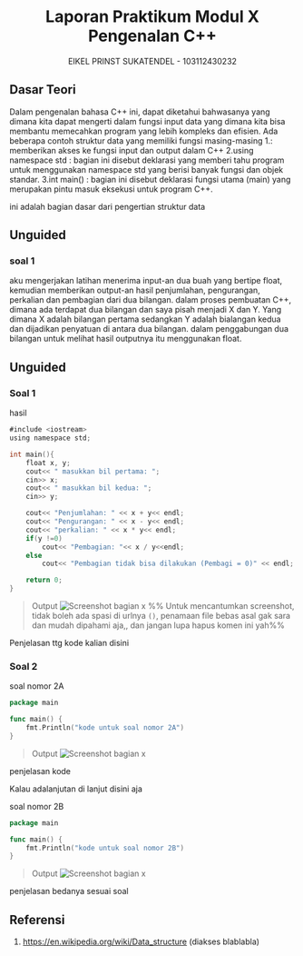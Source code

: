 # <h1 align="center">Laporan Praktikum Modul X <br> Pengenalan C++</h1>
<p align="center">EIKEL PRINST SUKATENDEL - 103112430232</p>

## Dasar Teori

Dalam pengenalan bahasa C++ ini, dapat diketahui bahwasanya yang dimana kita dapat mengerti dalam fungsi input data yang dimana kita bisa membantu memecahkan program yang lebih kompleks dan efisien.
Ada beberapa contoh struktur data yang memiliki fungsi masing-masing
1.<iostream>: memberikan akses ke fungsi input dan output dalam C++
2.using namespace std :  bagian ini disebut deklarasi yang memberi tahu program untuk menggunakan namespace std yang berisi banyak fungsi dan objek standar.
3.int main() : bagian ini disebut deklarasi fungsi utama (main) yang merupakan pintu masuk eksekusi untuk program C++.

ini adalah bagian dasar dari pengertian struktur data


## Unguided

### soal 1

aku mengerjakan latihan menerima input-an dua buah yang bertipe float, kemudian memberikan output-an hasil penjumlahan, pengurangan, perkalian dan pembagian dari dua bilangan. dalam proses pembuatan C++, dimana ada terdapat dua bilangan dan saya pisah menjadi X dan Y. Yang dimana X adalah bilangan pertama sedangkan Y adalah bialangan kedua dan dijadikan penyatuan di antara dua bilangan. dalam penggabungan dua bilangan untuk melihat hasil outputnya itu menggunakan float.

## Unguided

### Soal 1

hasil 

```go
#include <iostream>
using namespace std;

int main(){
    float x, y;
    cout<< " masukkan bil pertama: ";
    cin>> x;
    cout<< " masukkan bil kedua: ";
    cin>> y;

    cout<< "Penjumlahan: " << x + y<< endl;
    cout<< "Pengurangan: " << x - y<< endl;
    cout<< "perkalian: " << x * y<< endl;
    if(y !=0)
        cout<< "Pembagian: "<< x / y<<endl;
    else
        cout<< "Pembagian tidak bisa dilakukan (Pembagi = 0)" << endl;

    return 0;
}
```

> Output
> ![Screenshot bagian x](output/)
> %% Untuk mencantumkan screenshot, tidak boleh ada spasi di urlnya `()`, penamaan file bebas asal gak sara dan mudah dipahami aja,, dan jangan lupa hapus komen ini yah%%

Penjelasan ttg kode kalian disini

### Soal 2

soal nomor 2A

```go
package main

func main() {
	fmt.Println("kode untuk soal nomor 2A")
}
```

> Output
> ![Screenshot bagian x](output/screenshot_soal2A.png)

penjelasan kode

Kalau adalanjutan di lanjut disini aja

soal nomor 2B

```go
package main

func main() {
	fmt.Println("kode untuk soal nomor 2B")
}
```

> Output
> ![Screenshot bagian x](output/screenshot_soal2B.png)

penjelasan bedanya sesuai soal

## Referensi

1. https://en.wikipedia.org/wiki/Data_structure (diakses blablabla)
